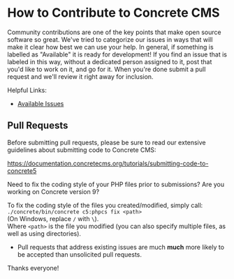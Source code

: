 
#  How to Contribute to Concrete CMS

Community contributions are one of the key points that make open source software so great. We've tried to categorize our issues in ways that will make it clear how best we can use your help. In general, if something is labelled as "Available" it is ready for development! If you find an issue that is labeled in this way, without a dedicated person assigned to it, post that you'd like to work on it, and go for it. When you're done submit a pull request and we'll review it right away for inclusion.

Helpful Links:

* [Available Issues](https://github.com/concrete5/concrete5/issues?q=is%3Aopen+is%3Aissue+no%3Aassignee+label%3AStatus%3AAvailable)

## Pull Requests

Before submitting pull requests, please be sure to read our extensive guidelines about submitting code to Concrete CMS:

https://documentation.concretecms.org/tutorials/submitting-code-to-concrete5

Need to fix the coding style of your PHP files prior to submissions? Are you working on Concrete version 9? 

To fix the coding style of the files you created/modified, simply call:  
  `./concrete/bin/concrete c5:phpcs fix <path>`  
  (On Windows, replace `/` with `\`).  
  Where `<path>` is the file you modified (you can also specify multiple files, as well as using directories).

- Pull requests that address existing issues are much **much** more likely to be accepted than unsolicited pull requests. 

Thanks everyone!
